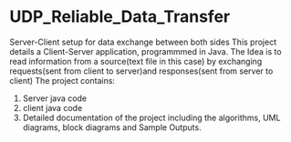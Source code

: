 # UDP_Reliable_Data_Transfer
Server-Client setup for data exchange between both sides
This project details a Client-Server application, programmmed in Java. The Idea is to read information from a source(text file in this case)
by exchanging requests(sent from client to server)and responses(sent from server to client)
The project contains:
  1. Server java code
  2. client java code
  3. Detailed documentation of the project including the algorithms, UML diagrams, block diagrams and Sample Outputs.
